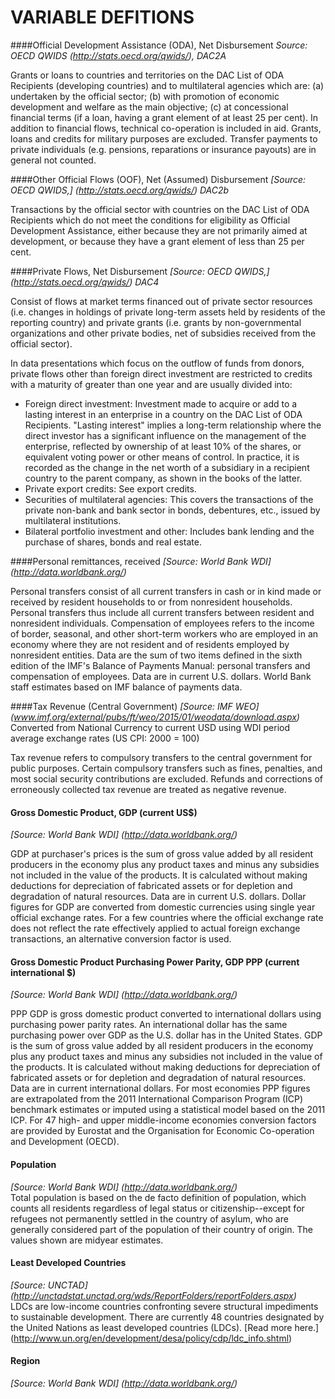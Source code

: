 VARIABLE DEFITIONS
===

####Official Development Assistance (ODA), Net Disbursement
*Source: OECD QWIDS (http://stats.oecd.org/qwids/), DAC2A*	

Grants or loans to countries and territories on the DAC List of ODA Recipients (developing countries) and to multilateral agencies which are: (a) undertaken by the official sector; (b) with promotion of economic development and welfare as the main objective; (c) at concessional financial terms (if a loan, having a grant element of at least 25 per cent). In addition to financial flows, technical co-operation is included in aid. Grants, loans and credits for military purposes are excluded. Transfer payments to private individuals (e.g. pensions, reparations or insurance payouts) are in general not counted. 

####Other Official Flows (OOF), Net (Assumed) Disbursement
*[Source: OECD QWIDS,] (http://stats.oecd.org/qwids/) DAC2b*

Transactions by the official sector with countries on the DAC List of ODA Recipients which do not meet the conditions for eligibility as Official Development Assistance, either because they are not primarily aimed at development, or because they have a grant element of less than 25 per cent. 

####Private Flows, Net Disbursement
*[Source: OECD QWIDS,] (http://stats.oecd.org/qwids/) DAC4*

Consist of flows at market terms financed out of private sector resources (i.e. changes in holdings of private long-term assets held by residents of the reporting country) and private grants (i.e. grants by non-governmental organizations and other private bodies, net of subsidies received from the official sector).

In data presentations which focus on the outflow of funds from donors, private flows other than foreign direct investment are restricted to credits with a maturity of greater than one year and are usually divided into:
- Foreign direct investment: Investment made to acquire or add to a lasting interest in an enterprise in a country on the DAC List of ODA Recipients. "Lasting interest" implies a long-term relationship where the direct investor has a significant influence on the management of the enterprise, reflected by ownership of at least 10% of the shares, or equivalent voting power or other means of control. In practice, it is recorded as the change in the net worth of a subsidiary in a recipient country to the parent company, as shown in the books of the latter.
- Private export credits: See export credits.
- Securities of multilateral agencies: This covers the transactions of the private non-bank and bank sector in bonds, debentures, etc., issued by multilateral institutions.
- Bilateral portfolio investment and other: Includes bank lending and the purchase of shares, bonds and real estate.

####Personal remittances, received
*[Source: World Bank WDI] (http://data.worldbank.org/)*

Personal transfers consist of all current transfers in cash or in kind made or received by resident households to or from nonresident households. Personal transfers thus include all current transfers between resident and nonresident individuals. Compensation of employees refers to the income of border, seasonal, and other short-term workers who are employed in an economy where they are not resident and of residents employed by nonresident entities. Data are the sum of two items defined in the sixth edition of the IMF's Balance of Payments Manual: personal transfers and compensation of employees. Data are in current U.S. dollars. World Bank staff estimates based on IMF balance of payments data.

####Tax Revenue (Central Government)
*[Source: IMF WEO] (www.imf.org/external/pubs/ft/weo/2015/01/weodata/download.aspx)*  
Converted from National Currency to current USD using WDI period average exchange rates (US CPI: 2000 = 100)

Tax revenue refers to compulsory transfers to the central government for public purposes. Certain compulsory transfers such as fines, penalties, and most social security contributions are excluded. Refunds and corrections of erroneously collected tax revenue are treated as negative revenue.

#### Gross Domestic Product, GDP (current US$)  
*[Source: World Bank WDI] (http://data.worldbank.org/)*

GDP at purchaser's prices is the sum of gross value added by all resident producers in the economy plus any product taxes and minus any subsidies not included in the value of the products. It is calculated without making deductions for depreciation of fabricated assets or for depletion and degradation of natural resources. Data are in current U.S. dollars. Dollar figures for GDP are converted from domestic currencies using single year official exchange rates. For a few countries where the official exchange rate does not reflect the rate effectively applied to actual foreign exchange transactions, an alternative conversion factor is used.

#### Gross Domestic Product Purchasing Power Parity, GDP PPP (current international $)  
*[Source: World Bank WDI] (http://data.worldbank.org/)*

PPP GDP is gross domestic product converted to international dollars using purchasing power parity rates. An international dollar has the same purchasing power over GDP as the U.S. dollar has in the United States. GDP is the sum of gross value added by all resident producers in the economy plus any product taxes and minus any subsidies not included in the value of the products. It is calculated without making deductions for depreciation of fabricated assets or for depletion and degradation of natural resources. Data are in current international dollars. For most economies PPP figures are extrapolated from the 2011 International Comparison Program (ICP) benchmark estimates or imputed using a statistical model based on the 2011 ICP. For 47 high- and upper middle-income economies conversion factors are provided by Eurostat and the Organisation for Economic Co-operation and Development (OECD).

#### Population
*[Source: World Bank WDI] (http://data.worldbank.org/)*  
Total population is based on the de facto definition of population, which counts all residents regardless of legal status or citizenship--except for refugees not permanently settled in the country of asylum, who are generally considered part of the population of their country of origin. The values shown are midyear estimates.

#### Least Developed Countries
*[Source: UNCTAD] (http://unctadstat.unctad.org/wds/ReportFolders/reportFolders.aspx)*  
LDCs are low-income countries confronting severe structural impediments to sustainable development. There are currently 48 countries designated by the United Nations as least developed countries (LDCs). [Read more here.] (http://www.un.org/en/development/desa/policy/cdp/ldc_info.shtml)

#### Region
*[Source: World Bank WDI] (http://data.worldbank.org/)*  
